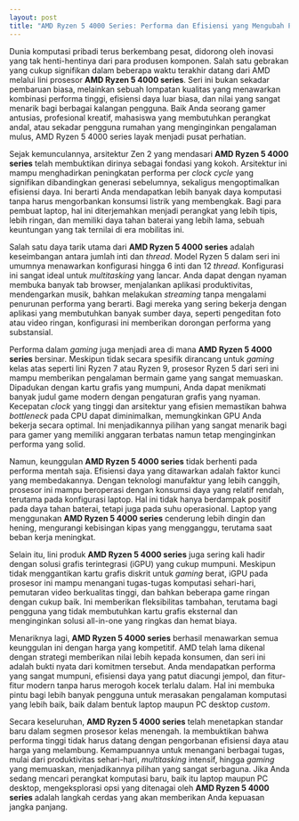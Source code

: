 ```yaml
---
layout: post
title: "AMD Ryzen 5 4000 Series: Performa dan Efisiensi yang Mengubah Pandangan Komputasi"
---
```


Dunia komputasi pribadi terus berkembang pesat, didorong oleh inovasi yang tak henti-hentinya dari para produsen komponen. Salah satu gebrakan yang cukup signifikan dalam beberapa waktu terakhir datang dari AMD melalui lini prosesor **AMD Ryzen 5 4000 series**. Seri ini bukan sekadar pembaruan biasa, melainkan sebuah lompatan kualitas yang menawarkan kombinasi performa tinggi, efisiensi daya luar biasa, dan nilai yang sangat menarik bagi berbagai kalangan pengguna. Baik Anda seorang gamer antusias, profesional kreatif, mahasiswa yang membutuhkan perangkat andal, atau sekadar pengguna rumahan yang menginginkan pengalaman mulus, AMD Ryzen 5 4000 series layak menjadi pusat perhatian.

Sejak kemunculannya, arsitektur Zen 2 yang mendasari **AMD Ryzen 5 4000 series** telah membuktikan dirinya sebagai fondasi yang kokoh. Arsitektur ini mampu menghadirkan peningkatan performa per *clock cycle* yang signifikan dibandingkan generasi sebelumnya, sekaligus mengoptimalkan efisiensi daya. Ini berarti Anda mendapatkan lebih banyak daya komputasi tanpa harus mengorbankan konsumsi listrik yang membengkak. Bagi para pembuat laptop, hal ini diterjemahkan menjadi perangkat yang lebih tipis, lebih ringan, dan memiliki daya tahan baterai yang lebih lama, sebuah keuntungan yang tak ternilai di era mobilitas ini.

Salah satu daya tarik utama dari **AMD Ryzen 5 4000 series** adalah keseimbangan antara jumlah inti dan *thread*. Model Ryzen 5 dalam seri ini umumnya menawarkan konfigurasi hingga 6 inti dan 12 *thread*. Konfigurasi ini sangat ideal untuk *multitasking* yang lancar. Anda dapat dengan nyaman membuka banyak tab browser, menjalankan aplikasi produktivitas, mendengarkan musik, bahkan melakukan *streaming* tanpa mengalami penurunan performa yang berarti. Bagi mereka yang sering bekerja dengan aplikasi yang membutuhkan banyak sumber daya, seperti pengeditan foto atau video ringan, konfigurasi ini memberikan dorongan performa yang substansial.

Performa dalam *gaming* juga menjadi area di mana **AMD Ryzen 5 4000 series** bersinar. Meskipun tidak secara spesifik dirancang untuk *gaming* kelas atas seperti lini Ryzen 7 atau Ryzen 9, prosesor Ryzen 5 dari seri ini mampu memberikan pengalaman bermain game yang sangat memuaskan. Dipadukan dengan kartu grafis yang mumpuni, Anda dapat menikmati banyak judul game modern dengan pengaturan grafis yang nyaman. Kecepatan *clock* yang tinggi dan arsitektur yang efisien memastikan bahwa *bottleneck* pada CPU dapat diminimalkan, memungkinkan GPU Anda bekerja secara optimal. Ini menjadikannya pilihan yang sangat menarik bagi para gamer yang memiliki anggaran terbatas namun tetap menginginkan performa yang solid.

Namun, keunggulan **AMD Ryzen 5 4000 series** tidak berhenti pada performa mentah saja. Efisiensi daya yang ditawarkan adalah faktor kunci yang membedakannya. Dengan teknologi manufaktur yang lebih canggih, prosesor ini mampu beroperasi dengan konsumsi daya yang relatif rendah, terutama pada konfigurasi laptop. Hal ini tidak hanya berdampak positif pada daya tahan baterai, tetapi juga pada suhu operasional. Laptop yang menggunakan **AMD Ryzen 5 4000 series** cenderung lebih dingin dan hening, mengurangi kebisingan kipas yang mengganggu, terutama saat beban kerja meningkat.

Selain itu, lini produk **AMD Ryzen 5 4000 series** juga sering kali hadir dengan solusi grafis terintegrasi (iGPU) yang cukup mumpuni. Meskipun tidak menggantikan kartu grafis diskrit untuk *gaming* berat, iGPU pada prosesor ini mampu menangani tugas-tugas komputasi sehari-hari, pemutaran video berkualitas tinggi, dan bahkan beberapa game ringan dengan cukup baik. Ini memberikan fleksibilitas tambahan, terutama bagi pengguna yang tidak membutuhkan kartu grafis eksternal dan menginginkan solusi all-in-one yang ringkas dan hemat biaya.

Menariknya lagi, **AMD Ryzen 5 4000 series** berhasil menawarkan semua keunggulan ini dengan harga yang kompetitif. AMD telah lama dikenal dengan strategi memberikan nilai lebih kepada konsumen, dan seri ini adalah bukti nyata dari komitmen tersebut. Anda mendapatkan performa yang sangat mumpuni, efisiensi daya yang patut diacungi jempol, dan fitur-fitur modern tanpa harus merogoh kocek terlalu dalam. Hal ini membuka pintu bagi lebih banyak pengguna untuk merasakan pengalaman komputasi yang lebih baik, baik dalam bentuk laptop maupun PC desktop *custom*.

Secara keseluruhan, **AMD Ryzen 5 4000 series** telah menetapkan standar baru dalam segmen prosesor kelas menengah. Ia membuktikan bahwa performa tinggi tidak harus datang dengan pengorbanan efisiensi daya atau harga yang melambung. Kemampuannya untuk menangani berbagai tugas, mulai dari produktivitas sehari-hari, *multitasking* intensif, hingga *gaming* yang memuaskan, menjadikannya pilihan yang sangat serbaguna. Jika Anda sedang mencari perangkat komputasi baru, baik itu laptop maupun PC desktop, mengeksplorasi opsi yang ditenagai oleh **AMD Ryzen 5 4000 series** adalah langkah cerdas yang akan memberikan Anda kepuasan jangka panjang.
